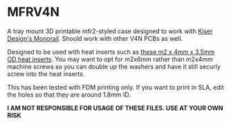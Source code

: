 # MFRV4N
A tray mount 3D printable mfr2-styled case designed to work with [Kiser Design's Monorail](https://kiserdesigns.bigcartel.com/product/monorail-v2-pcb). Should work with other V4N PCBs as well.

Designed to be used with heat inserts such as [these m2 x 4mm x 3.5mm OD heat inserts](https://www.amazon.com/gp/product/B09MCWWL9L/ref=ppx_yo_dt_b_search_asin_title?ie=UTF8&psc=1). You may want to opt for m2x6mm rather than m2x4mm machine screws so you can double up the washers and have it still securly screw into the heat inserts.

This has been tested with FDM printing only. If you want to print in SLA, edit the holes so that they are around 1.8mm ID.

**I AM NOT RESPONSIBLE FOR USAGE OF THESE FILES. USE AT YOUR OWN RISK**
